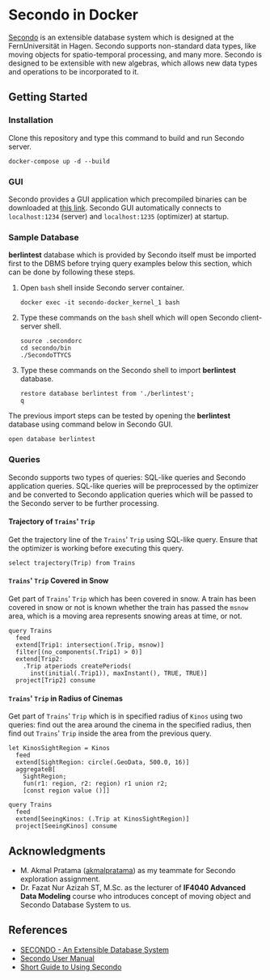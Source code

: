 # Secondo in Docker

[Secondo](http://dna.fernuni-hagen.de/secondo) is an extensible database system which is designed at the FernUniversit&auml;t in Hagen. Secondo supports non-standard data types, like moving objects for spatio-temporal processing, and many more. Secondo is designed to be extensible with new algebras, which allows new data types and operations to be incorporated to it.

## Getting Started

### Installation

Clone this repository and type this command to build and run Secondo server.

```
docker-compose up -d --build
```

### GUI

Secondo provides a GUI application which precompiled binaries can be downloaded at [this link](http://dna.fernuni-hagen.de/secondo/content_down.html#gui). Secondo GUI automatically connects to `localhost:1234` (server) and `localhost:1235` (optimizer) at startup.

### Sample Database

**berlintest** database which is provided by Secondo itself must be imported first to the DBMS before trying query examples below this section, which can be done by following these steps.

1. Open `bash` shell inside Secondo server container.
   ```
   docker exec -it secondo-docker_kernel_1 bash
   ```

2. Type these commands on the `bash` shell which will open Secondo client-server shell.
   ```
   source .secondorc
   cd secondo/bin
   ./SecondoTTYCS
   ```

3. Type these commands on the Secondo shell to import **berlintest** database.
   ```
   restore database berlintest from './berlintest';
   q
   ```

The previous import steps can be tested by opening the **berlintest** database using command below in Secondo GUI.

```
open database berlintest
```

### Queries

Secondo supports two types of queries: SQL-like queries and Secondo application queries. SQL-like queries will be preprocessed by the optimizer and be converted to Secondo application queries which will be passed to the Secondo server to be further processing.

#### Trajectory of `Trains`' `Trip`

Get the trajectory line of the `Trains`' `Trip` using SQL-like query. Ensure that the optimizer is working before executing this query.

```
select trajectory(Trip) from Trains
```

#### `Trains`' `Trip` Covered in Snow

Get part of `Trains`' `Trip` which has been covered in snow. A train has been covered in snow or not is known whether the train has passed the `msnow` area, which is a moving area represents snowing areas at time, or not.

```
query Trains
  feed
  extend[Trip1: intersection(.Trip, msnow)]
  filter[(no_components(.Trip1) > 0)]
  extend[Trip2:
    .Trip atperiods createPeriods(
      inst(initial(.Trip1)), maxInstant(), TRUE, TRUE)]
  project[Trip2] consume
```

#### `Trains`' `Trip` in Radius of Cinemas

Get part of `Trains`' `Trip` which is in specified radius of `Kinos` using two queries: find out the area around the cinema in the specified radius, then find out `Trains`' `Trip` inside the area from the previous query.

```
let KinosSightRegion = Kinos
  feed
  extend[SightRegion: circle(.GeoData, 500.0, 16)]
  aggregateB[
    SightRegion;
    fun(r1: region, r2: region) r1 union r2;
    [const region value ()]]
```

```
query Trains
  feed
  extend[SeeingKinos: (.Trip at KinosSightRegion)]
  project[SeeingKinos] consume
```

## Acknowledgments

- M. Akmal Pratama ([akmalpratama](https://github.com/akmalpratama)) as my teammate for Secondo exploration assignment.
- Dr. Fazat Nur Azizah ST, M.Sc. as the lecturer of **IF4040 Advanced Data Modeling** course who introduces concept of moving object and Secondo Database System to us.

## References

- [SECONDO - An Extensible Database System](http://dna.fernuni-hagen.de/secondo)
- [Secondo User Manual](http://dna.fernuni-hagen.de/secondo/files/Documentation/General/SecondoManual.pdf)
- [Short Guide to Using Secondo](http://dna.fernuni-hagen.de/secondo/files/Documentation/General/Secondo-mod.pdf)
